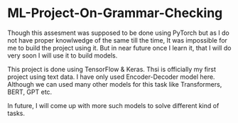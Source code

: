 # ML-Project-On-Grammar-Checking
Though this assesment was supposed to be done using PyTorch but as I do not have proper knowlwedge of the same till the time, It was impossible for me to build the project using it. But in near future once I learn it, that I will do very soon I will use it to build models.

This project is done using TensorFlow & Keras.
Thsi is officially my first project using text data. I have only used Encoder-Decoder model here. Although we can used many other models for this task like Transformers, BERT, GPT etc.

In future, I will come up with more such models to solve different kind of tasks.
